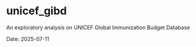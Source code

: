 # unicef_gibd
An exploratory analysis on UNICEF Global Immunization Budget Database

Date: 2025-07-11